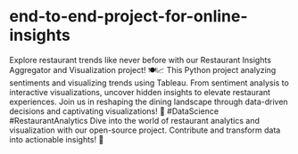 # end-to-end-project-for-online-insights
Explore restaurant trends like never before with our Restaurant Insights Aggregator and Visualization project! 🍽️📈
This Python project analyzing sentiments and visualizing trends using Tableau.
From sentiment analysis to interactive visualizations, uncover hidden insights to elevate restaurant experiences.
Join us in reshaping the dining landscape through data-driven decisions and captivating visualizations! 🌟 #DataScience #RestaurantAnalytics
Dive into the world of restaurant analytics and visualization with our open-source project. Contribute and transform data into actionable insights! 🚀
